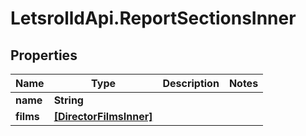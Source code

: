 # LetsrolldApi.ReportSectionsInner

## Properties

Name | Type | Description | Notes
------------ | ------------- | ------------- | -------------
**name** | **String** |  | 
**films** | [**[DirectorFilmsInner]**](DirectorFilmsInner.md) |  | 


